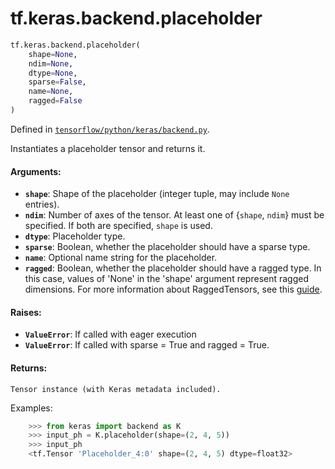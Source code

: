 <div itemscope itemtype="http://developers.google.com/ReferenceObject">
<meta itemprop="name" content="tf.keras.backend.placeholder" />
<meta itemprop="path" content="Stable" />
</div>

# tf.keras.backend.placeholder

``` python
tf.keras.backend.placeholder(
    shape=None,
    ndim=None,
    dtype=None,
    sparse=False,
    name=None,
    ragged=False
)
```



Defined in [`tensorflow/python/keras/backend.py`](/code/stable/tensorflow/python/keras/backend.py).

Instantiates a placeholder tensor and returns it.

#### Arguments:

* <b>`shape`</b>: Shape of the placeholder
        (integer tuple, may include `None` entries).
* <b>`ndim`</b>: Number of axes of the tensor.
        At least one of {`shape`, `ndim`} must be specified.
        If both are specified, `shape` is used.
* <b>`dtype`</b>: Placeholder type.
* <b>`sparse`</b>: Boolean, whether the placeholder should have a sparse type.
* <b>`name`</b>: Optional name string for the placeholder.
* <b>`ragged`</b>: Boolean, whether the placeholder should have a ragged type.
        In this case, values of 'None' in the 'shape' argument represent
        ragged dimensions. For more information about RaggedTensors, see this
        [guide](https://www.tensorflow.org/guide/ragged_tensors).


#### Raises:

* <b>`ValueError`</b>: If called with eager execution
* <b>`ValueError`</b>: If called with sparse = True and ragged = True.


#### Returns:

    Tensor instance (with Keras metadata included).

Examples:
```python
    >>> from keras import backend as K
    >>> input_ph = K.placeholder(shape=(2, 4, 5))
    >>> input_ph
    <tf.Tensor 'Placeholder_4:0' shape=(2, 4, 5) dtype=float32>
```